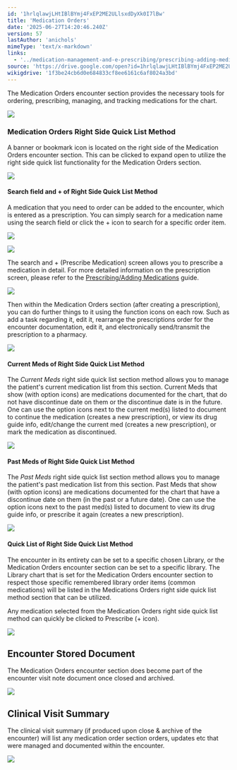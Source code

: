 ```yaml
---
id: '1hrlqlawjLHtIBlBYmj4FxEP2ME2ULlsxdDyXk0I7lBw'
title: 'Medication Orders'
date: '2025-06-27T14:20:46.240Z'
version: 57
lastAuthor: 'anichols'
mimeType: 'text/x-markdown'
links:
  - '../medication-management-and-e-prescribing/prescribing-adding-medications.md'
source: 'https://drive.google.com/open?id=1hrlqlawjLHtIBlBYmj4FxEP2ME2ULlsxdDyXk0I7lBw'
wikigdrive: '1f3be24cb6d0e684833cf8ee6161c6af8024a3bd'
---
```

The Medication Orders encounter section provides the necessary tools for ordering, prescribing, managing, and tracking medications for the chart.

![](../medication-orders.assets/a37a488ac31495886fad24aa6744e409.png)

### Medication Orders Right Side Quick List Method

A banner or bookmark icon is located on the right side of the Medication Orders encounter section.  This can be clicked to expand open to utilize the right side quick list functionality for the Medication Orders section.

![](../medication-orders.assets/e620bc84c041d4b17df2272aca17c216.png)

#### Search field and + of Right Side Quick List Method

A medication that you need to order can be added to the encounter, which is entered as a prescription.  You can simply search for a medication name using the search field or click the + icon to search for a specific order item.

![](../medication-orders.assets/79c7124755d2ba53548449951f05cfcd.png)

![](../medication-orders.assets/d457ecc7847552f12bc4d92f65a5a359.png)

The search and + (Prescribe Medication) screen allows you to prescribe a medication in detail.  For more detailed information on the prescription screen, please refer to the [Prescribing/Adding Medications](../medication-management-and-e-prescribing/prescribing-adding-medications.md) guide.

![](../medication-orders.assets/f9544f01161e20d334d636caf8ec79de.png)

Then within the Medication Orders section (after creating a prescription), you can do further things to it using the function icons on each row.  Such as add a task regarding it, edit it, rearrange the prescriptions order for the encounter documentation, edit it, and electronically send/transmit the prescription to a pharmacy.

![](../medication-orders.assets/7bc8ad47e8513c7202944aec7e82fabe.png)

#### Current Meds of Right Side Quick List Method

The *Current Meds* right side quick list section method allows you to manage the patient's current medication list from this section.  Current Meds that show (with option icons) are medications documented for the chart, that do not have discontinue date on them or the discontinue date is in the future.  One can use the option icons next to the current med(s) listed to document to continue the medication (creates a new prescription), or view its drug guide info, edit/change the current med (creates a new prescription), or mark the medication as discontinued.

![](../medication-orders.assets/b180e55559bbc205106911ff98352e53.png)

#### Past Meds of Right Side Quick List Method

The *Past Meds* right side quick list section method allows you to manage the patient's past medication list from this section.  Past Meds that show (with option icons) are medications documented for the chart that have a discontinue date on them (in the past or a future date).  One can use the option icons next to the past med(s) listed to document to view its drug guide info, or prescribe it again (creates a new prescription).

![](../medication-orders.assets/12566ecf6f49fd196d69dea0a670e46c.png)

#### Quick List of Right Side Quick List Method

The encounter in its entirety can be set to a specific chosen Library, or the Medication Orders encounter section can be set to a specific library.  The Library chart that is set for the Medication Orders encounter section to respect those specific remembered library order items (common medications) will be listed in the Medications Orders right side quick list method section that can be utilized.

Any medication selected from the Medication Orders right side quick list method can quickly be clicked to Prescribe (+ icon).

![](../medication-orders.assets/a48314f849d37feae84e959788047b80.png)

## Encounter Stored Document

The Medication Orders encounter section does become part of the encounter visit note document once closed and archived.

![](../medication-orders.assets/1243bb693ad68be346e5b02694eac986.png)

## Clinical Visit Summary

The clinical visit summary (if produced upon close & archive of the encounter) will list any medication order section orders, updates etc that were managed and documented within the encounter.

![](../medication-orders.assets/91940661924af8ade7e62a492e1cb1e3.png)
